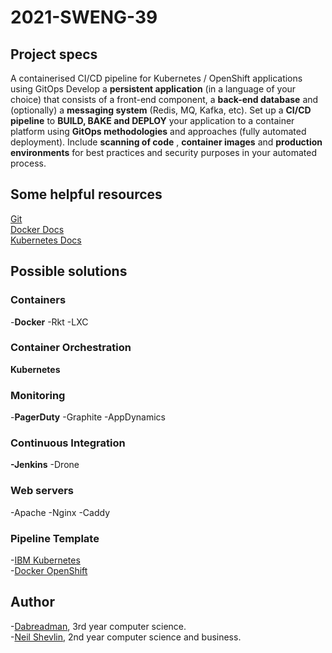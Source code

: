 # 2021-SWENG-39
## Project specs
A containerised CI/CD pipeline for Kubernetes / OpenShift applications using GitOps
Develop a **persistent application** (in a language of your choice) that consists of a front-end component, a **back-end database** and (optionally) a **messaging system** (Redis, MQ, Kafka, etc). Set up a **CI/CD pipeline** to **BUILD, BAKE and DEPLOY** your application to a container platform using **GitOps methodologies** and approaches (fully automated deployment). Include **scanning of code** , **container images** and **production environments** for best practices and security purposes in your automated process.

## Some helpful resources
[Git](https://git-scm.com/book/en/v2)  
[Docker Docs](https://docs.docker.com/)  
[Kubernetes Docs](https://www.docker.com/products/kubernetes)

## Possible solutions

### Containers
-**Docker**
-Rkt
-LXC
### Container Orchestration
**Kubernetes**

### Monitoring
-**PagerDuty**
-Graphite
-AppDynamics

### Continuous Integration
**-Jenkins**
-Drone

### Web servers
-Apache
-Nginx
-Caddy

### Pipeline Template
-[IBM Kubernetes](https://github.com/actions/starter-workflows/blob/c59b62dee0eae1f9f368b7011cf05c2fc42cf084/ci/ibm.yml)  
-[Docker OpenShift](https://github.com/actions/starter-workflows/blob/c59b62dee0eae1f9f368b7011cf05c2fc42cf084/ci/openshift.yml)

## Author
-[Dabreadman](https://github.com/dabreadman), 3rd year computer science.  
-[Neil Shevlin](https://github.com/neilshevlin), 2nd year computer science and business. 
